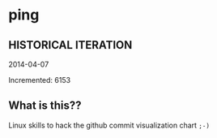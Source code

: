 # ping

## HISTORICAL ITERATION
2014-04-07

Incremented: 6153

## What is this?? 
Linux skills to hack the github commit visualization chart `;-)`
